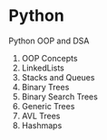 # Python
Python OOP and DSA
1. OOP Concepts 
2. LinkedLists
3. Stacks and Queues
4. Binary Trees
5. Binary Search Trees
6. Generic Trees
7. AVL Trees
8. Hashmaps
